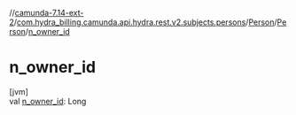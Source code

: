 //[camunda-7.14-ext-2](../../../../index.md)/[com.hydra_billing.camunda.api.hydra.rest.v2.subjects.persons](../../index.md)/[Person](../index.md)/[Person](index.md)/[n_owner_id](n_owner_id.md)

# n_owner_id

[jvm]\
val [n_owner_id](n_owner_id.md): Long
